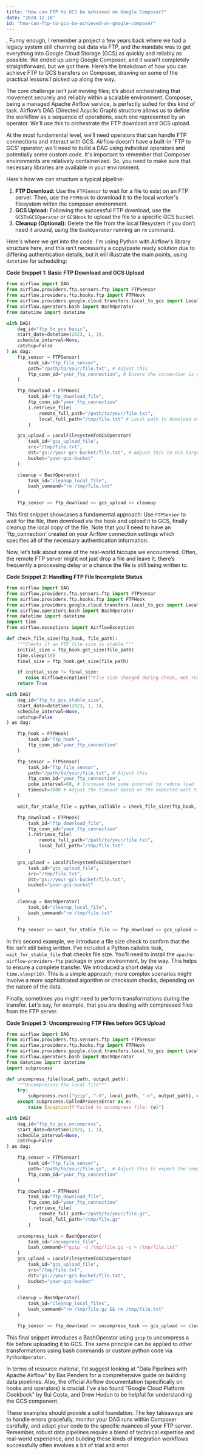 ```yaml
---
title: "How can FTP to GCS be achieved on Google Composer?"
date: "2024-12-16"
id: "how-can-ftp-to-gcs-be-achieved-on-google-composer"
---
```


,  Funny enough, I remember a project a few years back where we had a legacy system still churning out data via FTP, and the mandate was to get everything into Google Cloud Storage (GCS) as quickly and reliably as possible. We ended up using Google Composer, and it wasn’t completely straightforward, but we got there. Here’s the breakdown of how you can achieve FTP to GCS transfers on Composer, drawing on some of the practical lessons I picked up along the way.

The core challenge isn’t just moving files; it’s about orchestrating that movement securely and reliably within a scalable environment. Composer, being a managed Apache Airflow service, is perfectly suited for this kind of task. Airflow’s DAG (Directed Acyclic Graph) structure allows us to define the workflow as a sequence of operations, each one represented by an operator. We’ll use this to orchestrate the FTP download and GCS upload.

At the most fundamental level, we’ll need operators that can handle FTP connections and interact with GCS. Airflow doesn't have a built-in 'FTP to GCS' operator; we'll need to build a DAG using individual operators and potentially some custom code. It's important to remember that Composer environments are relatively containerized. So, you need to make sure that necessary libraries are available in your environment.

Here's how we can structure a typical pipeline:

1.  **FTP Download:** Use the `FTPSensor` to wait for a file to exist on an FTP server. Then, use the `FTPHook` to download it to the local worker's filesystem within the composer environment.
2.  **GCS Upload:** Following the successful FTP download, use the `GCSToGCSOperator` or `GCSHook` to upload the file to a specific GCS bucket.
3.  **Cleanup (Optional):** Delete the file from the local filesystem if you don’t need it around, using the `BashOperator` running an `rm` command.

Here's where we get into the code. I'm using Python with Airflow's library structure here, and this isn’t necessarily a copy/paste ready solution due to differing authentication details, but it will illustrate the main points, using `datetime` for scheduling:

**Code Snippet 1: Basic FTP Download and GCS Upload**

```python
from airflow import DAG
from airflow.providers.ftp.sensors.ftp import FTPSensor
from airflow.providers.ftp.hooks.ftp import FTPHook
from airflow.providers.google.cloud.transfers.local_to_gcs import LocalFilesystemToGCSOperator
from airflow.operators.bash import BashOperator
from datetime import datetime

with DAG(
    dag_id="ftp_to_gcs_basic",
    start_date=datetime(2023, 1, 1),
    schedule_interval=None,
    catchup=False
) as dag:
    ftp_sensor = FTPSensor(
        task_id="ftp_file_sensor",
        path="/path/to/your/file.txt", # Adjust this
        ftp_conn_id="your_ftp_connection", # Ensure the connection is properly configured in Airflow UI
    )

    ftp_download = FTPHook(
        task_id="ftp_download_file",
        ftp_conn_id="your_ftp_connection"
        ).retrieve_file(
            remote_full_path="/path/to/your/file.txt",
            local_full_path="/tmp/file.txt" # Local path to download on worker
        )

    gcs_upload = LocalFilesystemToGCSOperator(
        task_id="gcs_upload_file",
        src="/tmp/file.txt",
        dst="gs://your-gcs-bucket/file.txt", # Adjust this to GCS target bucket and file
        bucket="your-gcs-bucket"
    )

    cleanup = BashOperator(
        task_id="cleanup_local_file",
        bash_command="rm /tmp/file.txt"
    )

    ftp_sensor >> ftp_download >> gcs_upload >> cleanup
```

This first snippet showcases a fundamental approach: Use `FTPSensor` to wait for the file, then download via the hook and upload it to GCS, finally cleanup the local copy of the file. Note that you'll need to have an 'ftp_connection' created on your Airflow connection settings which specifies all of the necessary authentication information.

Now, let’s talk about some of the real-world hiccups we encountered. Often, the remote FTP server might not just drop a file and leave it; there’s frequently a processing delay or a chance the file is still being written to.

**Code Snippet 2: Handling FTP File Incomplete Status**

```python
from airflow import DAG
from airflow.providers.ftp.sensors.ftp import FTPSensor
from airflow.providers.ftp.hooks.ftp import FTPHook
from airflow.providers.google.cloud.transfers.local_to_gcs import LocalFilesystemToGCSOperator
from airflow.operators.bash import BashOperator
from datetime import datetime
import time
from airflow.exceptions import AirflowException

def check_file_size(ftp_hook, file_path):
    """Checks if an FTP file size is stable."""
    initial_size = ftp_hook.get_size(file_path)
    time.sleep(10)
    final_size = ftp_hook.get_size(file_path)

    if initial_size != final_size:
       raise AirflowException(f"File size changed during check, not ready. Initial:{initial_size}, Final:{final_size}")
    return True

with DAG(
    dag_id="ftp_to_gcs_stable_size",
    start_date=datetime(2023, 1, 1),
    schedule_interval=None,
    catchup=False
) as dag:

    ftp_hook = FTPHook(
        task_id="ftp_hook",
        ftp_conn_id="your_ftp_connection"
    )

    ftp_sensor = FTPSensor(
        task_id="ftp_file_sensor",
        path="/path/to/your/file.txt", # Adjust this
        ftp_conn_id="your_ftp_connection",
        poke_interval=60, # Increase the poke interval to reduce load
        timeout=3600 # Adjust the timeout based on the expected wait time for files
    )

    wait_for_stable_file = python_callable = check_file_size(ftp_hook, "/path/to/your/file.txt")

    ftp_download = FTPHook(
        task_id="ftp_download_file",
        ftp_conn_id="your_ftp_connection"
        ).retrieve_file(
            remote_full_path="/path/to/your/file.txt",
            local_full_path="/tmp/file.txt"
        )

    gcs_upload = LocalFilesystemToGCSOperator(
        task_id="gcs_upload_file",
        src="/tmp/file.txt",
        dst="gs://your-gcs-bucket/file.txt",
        bucket="your-gcs-bucket"
    )

    cleanup = BashOperator(
        task_id="cleanup_local_file",
        bash_command="rm /tmp/file.txt"
    )

    ftp_sensor >> wait_for_stable_file >> ftp_download >> gcs_upload >> cleanup
```

In this second example, we introduce a file size check to confirm that the file isn't still being written. I've included a Python callable task, `wait_for_stable_file` that checks file size. You'll need to install the `apache-airflow-providers-ftp` package in your environment, by the way. This helps to ensure a complete transfer. We introduced a short delay via `time.sleep(10)`. This is a simple approach; more complex scenarios might involve a more sophisticated algorithm or checksum checks, depending on the nature of the data.

Finally, sometimes you might need to perform transformations during the transfer. Let's say, for example, that you are dealing with compressed files from the FTP server.

**Code Snippet 3: Uncompressing FTP Files before GCS Upload**

```python
from airflow import DAG
from airflow.providers.ftp.sensors.ftp import FTPSensor
from airflow.providers.ftp.hooks.ftp import FTPHook
from airflow.providers.google.cloud.transfers.local_to_gcs import LocalFilesystemToGCSOperator
from airflow.operators.bash import BashOperator
from datetime import datetime
import subprocess

def uncompress_file(local_path, output_path):
    """Uncompresses the local file"""
    try:
        subprocess.run(["gzip", "-d", local_path, "-c", output_path], check=True)
    except subprocess.CalledProcessError as e:
        raise Exception(f"Failed to uncompress file: {e}")

with DAG(
    dag_id="ftp_to_gcs_uncompress",
    start_date=datetime(2023, 1, 1),
    schedule_interval=None,
    catchup=False
) as dag:

    ftp_sensor = FTPSensor(
        task_id="ftp_file_sensor",
        path="/path/to/your/file.gz",  # Adjust this to expect the compressed file
        ftp_conn_id="your_ftp_connection"
    )

    ftp_download = FTPHook(
        task_id="ftp_download_file",
        ftp_conn_id="your_ftp_connection"
        ).retrieve_file(
            remote_full_path="/path/to/your/file.gz",
            local_full_path="/tmp/file.gz"
        )

    uncompress_task = BashOperator(
        task_id="uncompress_file",
        bash_command=f"gzip -d /tmp/file.gz -c > /tmp/file.txt"
    )
    gcs_upload = LocalFilesystemToGCSOperator(
        task_id="gcs_upload_file",
        src="/tmp/file.txt",
        dst="gs://your-gcs-bucket/file.txt",
        bucket="your-gcs-bucket"
    )

    cleanup = BashOperator(
        task_id="cleanup_local_files",
        bash_command="rm /tmp/file.gz && rm /tmp/file.txt"
    )

    ftp_sensor >> ftp_download >> uncompress_task >> gcs_upload >> cleanup
```

This final snippet introduces a BashOperator using `gzip` to uncompress a file before uploading it to GCS. The same principle can be applied to other transformations using bash commands or custom python code via `PythonOperator`.

In terms of resource material, I'd suggest looking at "Data Pipelines with Apache Airflow" by Bas Penders for a comprehensive guide on building data pipelines. Also, the official Airflow documentation (specifically on hooks and operators) is crucial. I've also found "Google Cloud Platform Cookbook" by Rui Costa, and Drew Hodun to be helpful for understanding the GCS component.

These examples should provide a solid foundation. The key takeaways are to handle errors gracefully, monitor your DAG runs within Composer carefully, and adapt your code to the specific nuances of your FTP server. Remember, robust data pipelines require a blend of technical expertise and real-world experience, and building these kinds of integration workflows successfully often involves a bit of trial and error.
